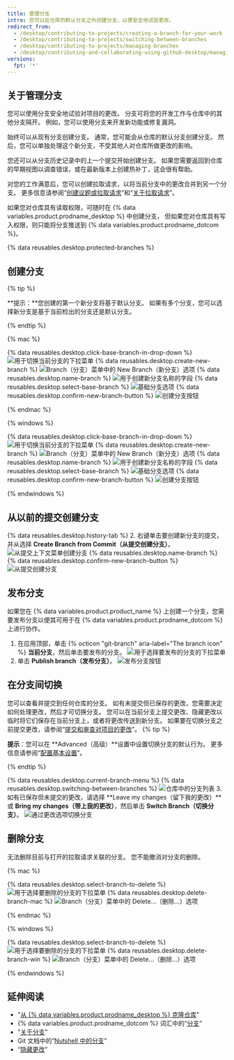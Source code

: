 ```yaml
---
title: 管理分支
intro: 您可以在仓库的默认分支之外创建分支，以便安全地试验更改。
redirect_from:
  - /desktop/contributing-to-projects/creating-a-branch-for-your-work
  - /desktop/contributing-to-projects/switching-between-branches
  - /desktop/contributing-to-projects/managing-branches
  - /desktop/contributing-and-collaborating-using-github-desktop/managing-branches
versions:
  fpt: '*'
---
```


## 关于管理分支
您可以使用分支安全地试验对项目的更改。 分支可将您的开发工作与仓库中的其他分支隔开。 例如，您可以使用分支来开发新功能或修复漏洞。

始终可以从现有分支创建分支。 通常，您可能会从仓库的默认分支创建分支。 然后，您可以单独处理这个新分支，不受其他人对仓库所做更改的影响。

您还可以从分支历史记录中的上一个提交开始创建分支。 如果您需要返回到仓库的早期视图以调查错误，或在最新版本上创建热补丁，这会很有帮助。

对您的工作满意后，您可以创建拉取请求，以将当前分支中的更改合并到另一个分支。 更多信息请参阅“[创建议题或拉取请求](/desktop/contributing-to-projects/creating-an-issue-or-pull-request)”和“[关于拉取请求](/articles/about-pull-requests)”。

如果您对仓库具有读取权限，可随时在 {% data variables.product.prodname_desktop %} 中创建分支， 但如果您对仓库具有写入权限，则只能将分支推送到 {% data variables.product.prodname_dotcom %}。

{% data reusables.desktop.protected-branches %}

## 创建分支

{% tip %}

**提示：**您创建的第一个新分支将基于默认分支。 如果有多个分支，您可以选择新分支是基于当前检出的分支还是默认分支。

{% endtip %}

{% mac %}

{% data reusables.desktop.click-base-branch-in-drop-down %}
  ![用于切换当前分支的下拉菜单](/assets/images/help/desktop/select-branch-from-dropdown.png)
{% data reusables.desktop.create-new-branch %}
  ![Branch（分支）菜单中的 New Branch（新分支）选项](/assets/images/help/desktop/new-branch-button-mac.png)
{% data reusables.desktop.name-branch %}
  ![用于创建新分支名称的字段](/assets/images/help/desktop/create-branch-name-mac.png)
{% data reusables.desktop.select-base-branch %}
  ![基础分支选项](/assets/images/help/desktop/create-branch-choose-branch-mac.png)
{% data reusables.desktop.confirm-new-branch-button %}
  ![创建分支按钮](/assets/images/help/desktop/create-branch-button-mac.png)

{% endmac %}

{% windows %}

{% data reusables.desktop.click-base-branch-in-drop-down %}
  ![用于切换当前分支的下拉菜单](/assets/images/help/desktop/click-branch-in-drop-down-win.png)
{% data reusables.desktop.create-new-branch %}
  ![Branch（分支）菜单中的 New Branch（新分支）选项](/assets/images/help/desktop/new-branch-button-win.png)
{% data reusables.desktop.name-branch %}
  ![用于创建新分支名称的字段](/assets/images/help/desktop/create-branch-name-win.png)
{% data reusables.desktop.select-base-branch %}
  ![基础分支选项](/assets/images/help/desktop/create-branch-choose-branch-win.png)
{% data reusables.desktop.confirm-new-branch-button %}
  ![创建分支按钮](/assets/images/help/desktop/create-branch-button-win.png)

{% endwindows %}

## 从以前的提交创建分支

{% data reusables.desktop.history-tab %}
2. 右键单击要创建新分支的提交，并从选择 **Create Branch from Commit（从提交创建分支）**。 ![从提交上下文菜单创建分支](/assets/images/help/desktop/create-branch-from-commit-context-menu.png)
{% data reusables.desktop.name-branch %}
{% data reusables.desktop.confirm-new-branch-button %}
  ![从提交创建分支](/assets/images/help/desktop/create-branch-from-commit-overview.png)

## 发布分支

如果您在 {% data variables.product.product_name %} 上创建一个分支，您需要发布分支以便其可用于在 {% data variables.product.prodname_dotcom %} 上进行协作。

1. 在应用顶部，单击 {% octicon "git-branch" aria-label="The branch icon" %} **当前分支**，然后单击要发布的分支。 ![用于选择要发布的分支的下拉菜单](/assets/images/help/desktop/select-branch-from-dropdown.png)
2. 单击 **Publish branch（发布分支）**。 ![发布分支按钮](/assets/images/help/desktop/publish-branch-button.png)

## 在分支间切换
您可以查看并提交到任何仓库的分支。 如有未提交但已保存的更改，您需要决定如何处理更改，然后才可切换分支。 您可以在当前分支上提交更改、隐藏更改以临时将它们保存在当前分支上，或者将更改传送到新分支。 如果要在切换分支之前提交更改，请参阅“[提交和审查对项目的更改](/desktop/contributing-to-projects/committing-and-reviewing-changes-to-your-project)”。
{% tip %}

**提示**：您可以在 **Advanced（高级）**设置中设置切换分支的默认行为。 更多信息请参阅“[配置基本设置](/desktop/getting-started-with-github-desktop/configuring-basic-settings)”。

{% endtip %}

{% data reusables.desktop.current-branch-menu %}
{% data reusables.desktop.switching-between-branches %}
  ![仓库中的分支列表](/assets/images/help/desktop/select-branch-from-dropdown.png)
3. 如有已保存但未提交的更改，请选择 **Leave my changes（留下我的更改）**或 **Bring my changes（带上我的更改）**，然后单击 **Switch Branch（切换分支）**。 ![通过更改选项切换分支](/assets/images/help/desktop/stash-changes-options.png)

## 删除分支

无法删除目前与打开的拉取请求关联的分支。 您不能撤消对分支的删除。

{% mac %}

{% data reusables.desktop.select-branch-to-delete %}
  ![用于选择要删除的分支的下拉菜单](/assets/images/help/desktop/select-branch-from-dropdown.png)
{% data reusables.desktop.delete-branch-mac %}
  ![Branch（分支）菜单中的 Delete...（删除...）选项](/assets/images/help/desktop/delete-branch-mac.png)

{% endmac %}

{% windows %}

{% data reusables.desktop.select-branch-to-delete %}
  ![用于选择要删除的分支的下拉菜单](/assets/images/help/desktop/select-branch-from-dropdown.png)
{% data reusables.desktop.delete-branch-win %}
  ![Branch（分支）菜单中的 Delete...（删除...）选项](/assets/images/help/desktop/delete-branch-win.png)

{% endwindows %}

## 延伸阅读

- "[从 {% data variables.product.prodname_desktop %} 克隆仓库](/desktop/guides/contributing-to-projects/cloning-a-repository-from-github-to-github-desktop)"
- {% data variables.product.prodname_dotcom %} 词汇中的“[分支](/articles/github-glossary/#branch)”
- "[关于分支](/articles/about-branches)"
- Git 文档中的“[Nutshell 中的分支](https://git-scm.com/book/en/v2/Git-Branching-Branches-in-a-Nutshell)”
- “[隐藏更改](/desktop/contributing-and-collaborating-using-github-desktop/stashing-changes)”

